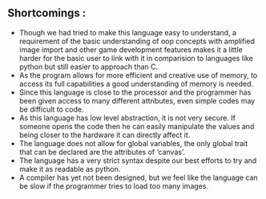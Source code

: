 ## Shortcomings :
* Though we had tried to make this language easy to understand, a requirement of the basic understanding of oop concepts with amplified image import and other game development features makes it a little harder for the basic user to link with it in comparision to languages like python but still easier to approach than C.
* As the program allows for more efficient and creative use of memory, to access its full capabilities a good understanding of memory is needed.
* Since this language is close to the processor and the programmer has been given access to many different attributes, even simple codes may be difficult to code. 
* As this language has low level abstraction, it is not very secure. If someone opens the code then he can easily manipulate the values and being closer to the hardware it can directly affect it.
* The language does not allow for global variables, the only global trait that can be declared are the attributes of ‘canvas’. 
* The language has a very strict syntax despite our best efforts to try and make it as readable as python.
* A compiler has yet not been designed, but we feel like the language can be slow if the programmer tries to load too many images.
